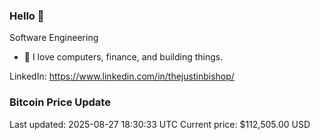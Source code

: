 ### Hello 🤙  

Software Engineering

- 🔭 I love computers, finance, and building things.
  
LinkedIn: https://www.linkedin.com/in/thejustinbishop/  































































































































































































































































































































































































































































































































































































































































































































































































































































































































































































































### Bitcoin Price Update
Last updated: 2025-08-27 18:30:33 UTC
Current price: $112,505.00 USD
